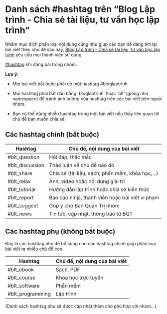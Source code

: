 ﻿# Danh sách #hashtag trên “Blog Lập trình - Chia sẻ tài liệu, tư vấn học lập trình”

Nhằm mục đích phân loại nội dung cũng như giúp các bạn dễ dàng tìm lại bài viết theo chủ đề sau này, [Blog Lập trình - Chia sẻ tài liệu, tư vấn học lập trình](https://www.facebook.com/groups/bloglaptrinh.vn/) yêu cầu mọi thành viên sử dụng

[#hashtag](https://www.facebook.com/help/587836257914341) khi đăng bài trong nhóm.

**Lưu ý:**
- Mọi bài viết bắt buộc phải có một hashtag #bloglaptrinh

- Mọi hashtag phải bắt đầu bằng `bloglaptrinh’ hoặc ‘blt’ (giống như namespace) để tránh ảnh hưởng của hashtag trên các bài viết bên ngoài nhóm.

- Bạn có thể dùng nhiều hashtag trong một bài viết nếu thấy liên quan tới chủ đề bạn muốn chia sẻ.

## Các hashtag chính (bắt buộc)

| Hashtag            | Chủ đề, nội dung của bài viết                    |
|--------------------|--------------------------------------------------|
| #blt_question          | Hỏi đáp, thắc mắc                                |
| #blt_discussion        | Thảo luận về chủ đề nào đó                       |
| #blt_share             | Chia sẻ (tài liệu, sách, phần mềm, khóa học,...) |
| #blt_relax             | Ảnh, video hoặc nội dung giải trí                |
| #blt_tutorial          | Hướng dẫn lập trình hoặc chia sẻ kiến thức       |
| #blt_report            | Báo cáo ninja, thành viên hoặc bài viết vi phạm  |
| #blt_suggest           | Góp ý cho Ban Quản Trị nhóm                      |
| #blt_news              | Tin tức, cập nhật, thông báo từ BQT              |

## Các hashtag phụ (không bắt buộc)

Đây là các hashtag nhỏ để bổ sung cho các hashtag chính giúp phân loại bài viết ra nhiều chủ đề con.

| Hashtag             | Chủ đề, nội dung của bài viết |
|---------------------|-------------------------------|
| #blt_ebook              | Sách, PDF                     |
| #blt_course             | Khóa học trực tuyến           |
| #blt_software           | Phần mềm                      |
| #blt_programming        | Lập trình                     |

(Danh sách hashtag phụ sẽ được cập nhật thêm cho phù hợp với nhóm...)
